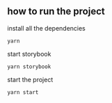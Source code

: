 ## how to run the project

install all the dependencies

```
yarn
```

start storybook

```
yarn storybook
```

start the project

```
yarn start
```

